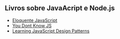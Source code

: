## Livros sobre JavaAcript e Node.js
- [Eloquente JavaScript](https://github.com/braziljs/eloquente-javascript)
- [You Dont Know JS](https://github.com/cezaraugusto/You-Dont-Know-JS)
- [Learning JavaScript Design Patterns](https://addyosmani.com/resources/essentialjsdesignpatterns/book/)
